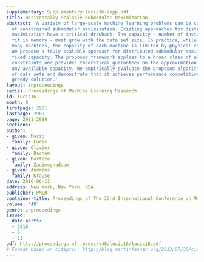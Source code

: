 ```yaml
---
supplementary: Supplementary:lucic16-supp.pdf
title: Horizontally Scalable Submodular Maximization
abstract: 'A variety of large-scale machine learning problems can be cast as instances
  of constrained submodular maximization. Existing approaches for distributed submodular
  maximization have a critical drawback: The capacity - number of instances that can
  fit in memory - must grow with the data set size. In practice, while one can provision
  many machines, the capacity of each machine is limited by physical constraints.
  We propose a truly scalable approach for distributed submodular maximization under
  fixed capacity. The proposed framework applies to a broad class of algorithms and
  constraints and provides theoretical guarantees on the approximation factor for
  any available capacity. We empirically evaluate the proposed algorithm on a variety
  of data sets and demonstrate that it achieves performance competitive with the centralized
  greedy solution.'
layout: inproceedings
series: Proceedings of Machine Learning Research
id: lucic16
month: 0
firstpage: 2981
lastpage: 2989
page: 2981-2989
sections: 
author:
- given: Mario
  family: Lucic
- given: Olivier
  family: Bachem
- given: Morteza
  family: Zadimoghaddam
- given: Andreas
  family: Krause
date: 2016-06-11
address: New York, New York, USA
publisher: PMLR
container-title: Proceedings of The 33rd International Conference on Machine Learning
volume: '48'
genre: inproceedings
issued:
  date-parts:
  - 2016
  - 6
  - 11
pdf: http://proceedings.mlr.press/v48/lucic16/lucic16.pdf
# Format based on citeproc: http://blog.martinfenner.org/2013/07/30/citeproc-yaml-for-bibliographies/
---
```

